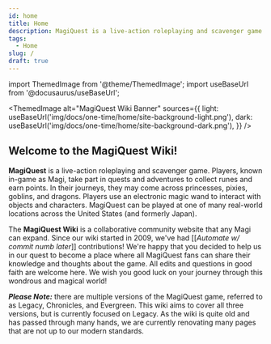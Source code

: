 ```yaml
---
id: home
title: Home
description: MagiQuest is a live-action roleplaying and scavenger game.
tags:
  - Home
slug: /
draft: true
---
```


import ThemedImage from '@theme/ThemedImage';
import useBaseUrl from '@docusaurus/useBaseUrl';

<ThemedImage
  alt="MagiQuest Wiki Banner"
  sources={{
    light: useBaseUrl('img/docs/one-time/home/site-background-light.png'),
    dark: useBaseUrl('img/docs/one-time/home/site-background-dark.png'),
  }}
/>

## Welcome to the MagiQuest Wiki!

**MagiQuest** is a live-action roleplaying and scavenger game. Players, known in-game as Magi, take part in quests and adventures to collect runes and earn points. In their journeys, they may come across princesses, pixies, goblins, and dragons. Players use an electronic magic wand to interact with objects and characters. MagiQuest can be played at one of many real-world locations across the United States (and formerly Japan).

The **MagiQuest Wiki** is a collaborative community website that any Magi can expand. Since our wiki started in 2009, we've had [[*Automate w/ commit numb later*]] contributions! We're happy that you decided to help us in our quest to become a place where all MagiQuest fans can share their knowledge and thoughts about the game. All edits and questions in good faith are welcome here. We wish you good luck on your journey through this wondrous and magical world!

***Please Note:*** there are multiple versions of the MagiQuest game, referred to as Legacy, Chronicles, and Evergreen. This wiki aims to cover all three versions, but is currently focused on Legacy. As the wiki is quite old and has passed through many hands, we are currently renovating many pages that are not up to our modern standards. 